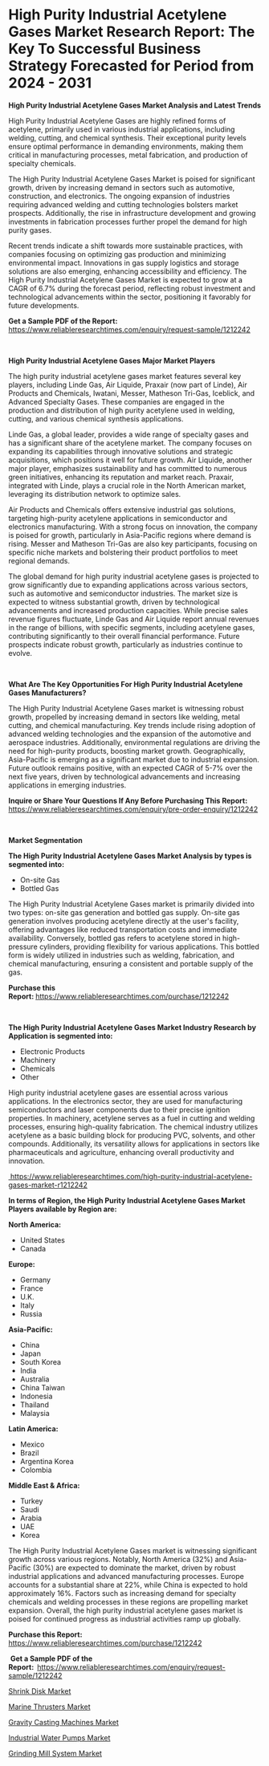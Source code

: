 <p><h1>High Purity Industrial Acetylene Gases Market Research Report: The Key To Successful Business Strategy Forecasted for Period from 2024 - 2031</h1></p><p><strong>High Purity Industrial Acetylene Gases Market Analysis and Latest Trends</strong></p>
<p><p>High Purity Industrial Acetylene Gases are highly refined forms of acetylene, primarily used in various industrial applications, including welding, cutting, and chemical synthesis. Their exceptional purity levels ensure optimal performance in demanding environments, making them critical in manufacturing processes, metal fabrication, and production of specialty chemicals.</p><p>The High Purity Industrial Acetylene Gases Market is poised for significant growth, driven by increasing demand in sectors such as automotive, construction, and electronics. The ongoing expansion of industries requiring advanced welding and cutting technologies bolsters market prospects. Additionally, the rise in infrastructure development and growing investments in fabrication processes further propel the demand for high purity gases.</p><p>Recent trends indicate a shift towards more sustainable practices, with companies focusing on optimizing gas production and minimizing environmental impact. Innovations in gas supply logistics and storage solutions are also emerging, enhancing accessibility and efficiency. The High Purity Industrial Acetylene Gases Market is expected to grow at a CAGR of 6.7% during the forecast period, reflecting robust investment and technological advancements within the sector, positioning it favorably for future developments.</p></p>
<p><strong>Get a Sample PDF of the Report:&nbsp;</strong> <a href="https://www.reliableresearchtimes.com/enquiry/request-sample/1212242?utm_campaign=1266&utm_medium=2&utm_source=Github&utm_content=ia&utm_term=06102024&utm_id=high-purity-industrial-acetylene-gases">https://www.reliableresearchtimes.com/enquiry/request-sample/1212242</a></p>
<p>&nbsp;</p>
<p><strong>High Purity Industrial Acetylene Gases Major Market Players</strong></p>
<p><p>The high purity industrial acetylene gases market features several key players, including Linde Gas, Air Liquide, Praxair (now part of Linde), Air Products and Chemicals, Iwatani, Messer, Matheson Tri-Gas, Iceblick, and Advanced Specialty Gases. These companies are engaged in the production and distribution of high purity acetylene used in welding, cutting, and various chemical synthesis applications.</p><p>Linde Gas, a global leader, provides a wide range of specialty gases and has a significant share of the acetylene market. The company focuses on expanding its capabilities through innovative solutions and strategic acquisitions, which positions it well for future growth. Air Liquide, another major player, emphasizes sustainability and has committed to numerous green initiatives, enhancing its reputation and market reach. Praxair, integrated with Linde, plays a crucial role in the North American market, leveraging its distribution network to optimize sales.</p><p>Air Products and Chemicals offers extensive industrial gas solutions, targeting high-purity acetylene applications in semiconductor and electronics manufacturing. With a strong focus on innovation, the company is poised for growth, particularly in Asia-Pacific regions where demand is rising. Messer and Matheson Tri-Gas are also key participants, focusing on specific niche markets and bolstering their product portfolios to meet regional demands.</p><p>The global demand for high purity industrial acetylene gases is projected to grow significantly due to expanding applications across various sectors, such as automotive and semiconductor industries. The market size is expected to witness substantial growth, driven by technological advancements and increased production capacities. While precise sales revenue figures fluctuate, Linde Gas and Air Liquide report annual revenues in the range of billions, with specific segments, including acetylene gases, contributing significantly to their overall financial performance. Future prospects indicate robust growth, particularly as industries continue to evolve.</p></p>
<p>&nbsp;</p>
<p><strong>What Are The Key Opportunities For High Purity Industrial Acetylene Gases Manufacturers?</strong></p>
<p><p>The High Purity Industrial Acetylene Gases market is witnessing robust growth, propelled by increasing demand in sectors like welding, metal cutting, and chemical manufacturing. Key trends include rising adoption of advanced welding technologies and the expansion of the automotive and aerospace industries. Additionally, environmental regulations are driving the need for high-purity products, boosting market growth. Geographically, Asia-Pacific is emerging as a significant market due to industrial expansion. Future outlook remains positive, with an expected CAGR of 5-7% over the next five years, driven by technological advancements and increasing applications in emerging industries.</p></p>
<p><strong>Inquire or Share Your Questions If Any Before Purchasing This Report:</strong> <a href="https://www.reliableresearchtimes.com/enquiry/pre-order-enquiry/1212242?utm_campaign=1266&utm_medium=2&utm_source=Github&utm_content=ia&utm_term=06102024&utm_id=high-purity-industrial-acetylene-gases">https://www.reliableresearchtimes.com/enquiry/pre-order-enquiry/1212242</a></p>
<p>&nbsp;</p>
<p><strong>Market Segmentation</strong></p>
<p><strong>The High Purity Industrial Acetylene Gases Market Analysis by types is segmented into:</strong></p>
<p><ul><li>On-site Gas</li><li>Bottled Gas</li></ul></p>
<p><p>The High Purity Industrial Acetylene Gases market is primarily divided into two types: on-site gas generation and bottled gas supply. On-site gas generation involves producing acetylene directly at the user's facility, offering advantages like reduced transportation costs and immediate availability. Conversely, bottled gas refers to acetylene stored in high-pressure cylinders, providing flexibility for various applications. This bottled form is widely utilized in industries such as welding, fabrication, and chemical manufacturing, ensuring a consistent and portable supply of the gas.</p></p>
<p><strong>Purchase this Report:&nbsp;</strong><a href="https://www.reliableresearchtimes.com/purchase/1212242?utm_campaign=1266&utm_medium=2&utm_source=Github&utm_content=ia&utm_term=06102024&utm_id=high-purity-industrial-acetylene-gases">https://www.reliableresearchtimes.com/purchase/1212242</a></p>
<p>&nbsp;</p>
<p><strong>The High Purity Industrial Acetylene Gases Market Industry Research by Application is segmented into:</strong></p>
<p><ul><li>Electronic Products</li><li>Machinery</li><li>Chemicals</li><li>Other</li></ul></p>
<p><p>High purity industrial acetylene gases are essential across various applications. In the electronics sector, they are used for manufacturing semiconductors and laser components due to their precise ignition properties. In machinery, acetylene serves as a fuel in cutting and welding processes, ensuring high-quality fabrication. The chemical industry utilizes acetylene as a basic building block for producing PVC, solvents, and other compounds. Additionally, its versatility allows for applications in sectors like pharmaceuticals and agriculture, enhancing overall productivity and innovation.</p></p>
<p><a href="https://www.reliableresearchtimes.com/high-purity-industrial-acetylene-gases-market-r1212242?utm_campaign=1266&utm_medium=2&utm_source=Github&utm_content=ia&utm_term=06102024&utm_id=high-purity-industrial-acetylene-gases">&nbsp;https://www.reliableresearchtimes.com/high-purity-industrial-acetylene-gases-market-r1212242</a></p>
<p><strong>In terms of Region, the High Purity Industrial Acetylene Gases Market Players available by Region are:</strong></p>
<p>
    <p> <strong> North America: </strong>
        <ul>
            <li>United States</li>
            <li>Canada</li>
        </ul>
        </p> 
    <p> <strong> Europe: </strong>
        <ul>
            <li>Germany</li>
            <li>France</li>
            <li>U.K.</li>
            <li>Italy</li>
            <li>Russia</li>
        </ul>
        </p> 
    <p> <strong> Asia-Pacific: </strong>
        <ul>
            <li>China</li>
            <li>Japan</li>
            <li>South Korea</li>
            <li>India</li>
            <li>Australia</li>
            <li>China Taiwan</li>
            <li>Indonesia</li>
            <li>Thailand</li>
            <li>Malaysia</li>
        </ul>
        </p> 
    <p> <strong> Latin America: </strong>
        <ul>
            <li>Mexico</li>
            <li>Brazil</li>
            <li>Argentina Korea</li>
            <li>Colombia</li>
        </ul>
        </p> 
    <p> <strong> Middle East & Africa: </strong>
        <ul>
            <li>Turkey</li>
            <li>Saudi</li>
            <li>Arabia</li>
            <li>UAE</li>
            <li>Korea</li>
        </ul>
    </p>
    </p>
<p><p>The High Purity Industrial Acetylene Gases market is witnessing significant growth across various regions. Notably, North America (32%) and Asia-Pacific (30%) are expected to dominate the market, driven by robust industrial applications and advanced manufacturing processes. Europe accounts for a substantial share at 22%, while China is expected to hold approximately 16%. Factors such as increasing demand for specialty chemicals and welding processes in these regions are propelling market expansion. Overall, the high purity industrial acetylene gases market is poised for continued progress as industrial activities ramp up globally.</p></p>
<p><strong>Purchase this Report: </strong><a href="https://www.reliableresearchtimes.com/purchase/1212242?utm_campaign=1266&utm_medium=2&utm_source=Github&utm_content=ia&utm_term=06102024&utm_id=high-purity-industrial-acetylene-gases">https://www.reliableresearchtimes.com/purchase/1212242</a></p>
<p>&nbsp;<strong>Get a Sample PDF of the Report:&nbsp;&nbsp;</strong><a href="https://www.reliableresearchtimes.com/enquiry/request-sample/1212242?utm_campaign=1266&utm_medium=2&utm_source=Github&utm_content=ia&utm_term=06102024&utm_id=high-purity-industrial-acetylene-gases">https://www.reliableresearchtimes.com/enquiry/request-sample/1212242</a></p>
<p><strong></strong></p>
<p><p><a href="https://www.linkedin.com/pulse/shrink-disk-market-investigation-industry-evolution-forecast-jvvbf?utm_campaign=1266&utm_medium=2&utm_source=Github&utm_content=ia&utm_term=06102024&utm_id=high-purity-industrial-acetylene-gases">Shrink Disk Market</a></p><p><a href="https://www.linkedin.com/pulse/marine-thrusters-market-analysis-product-segmentation-regional-ehupe?utm_campaign=1266&utm_medium=2&utm_source=Github&utm_content=ia&utm_term=06102024&utm_id=high-purity-industrial-acetylene-gases">Marine Thrusters Market</a></p><p><a href="https://www.linkedin.com/pulse/gravity-casting-machines-market-share-size-trends-industry-ns8je?utm_campaign=1266&utm_medium=2&utm_source=Github&utm_content=ia&utm_term=06102024&utm_id=high-purity-industrial-acetylene-gases">Gravity Casting Machines Market</a></p><p><a href="https://www.linkedin.com/pulse/global-industrial-water-pumps-market-size-trends-analysis-x0jhf?utm_campaign=1266&utm_medium=2&utm_source=Github&utm_content=ia&utm_term=06102024&utm_id=high-purity-industrial-acetylene-gases">Industrial Water Pumps Market</a></p><p><a href="https://github.com/globismark/Market-Research-Report-List-5/blob/main/grinding-mill-system-market.md?utm_campaign=1266&utm_medium=2&utm_source=Github&utm_content=ia&utm_term=06102024&utm_id=high-purity-industrial-acetylene-gases">Grinding Mill System Market</a></p></p>
